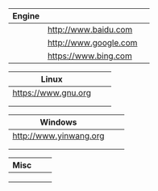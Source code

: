 | Engine |                       |      |
| ------ | --------------------- | ---- |
|        | http://www.baidu.com  |      |
|        | http://www.google.com |      |
|        | https://www.bing.com  |      |

| Linux               |      |      |
| ------------------- | ---- | ---- |
| https://www.gnu.org |      |      |
|                     |      |      |
|                     |      |      |

| Windows                |      |      |
| ---------------------- | ---- | ---- |
| http://www.yinwang.org |      |      |
|                        |      |      |
|                        |      |      |

| Misc |      |      |
| ---- | ---- | ---- |
|      |      |      |
|      |      |      |
|      |      |      |